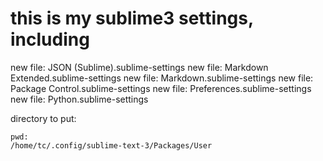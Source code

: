 # this is my sublime3 settings, including

>>
  new file:   JSON (Sublime).sublime-settings
  new file:   Markdown Extended.sublime-settings
  new file:   Markdown.sublime-settings
  new file:   Package Control.sublime-settings
  new file:   Preferences.sublime-settings
  new file:   Python.sublime-settings


directory to put:
```
pwd:
/home/tc/.config/sublime-text-3/Packages/User

```
